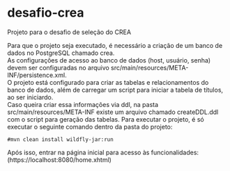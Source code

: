 # desafio-crea
Projeto para o desafio de seleção do CREA

Para que o projeto seja executado, é necessário a criação de um banco de dados no PostgreSQL chamado crea.<br/>
As configurações de acesso ao banco de dados (host, usuário, senha) devem ser configuradas no arquivo src/main/resources/META-INF/persistence.xml.<br/>
O projeto está configurado para criar as tabelas e relacionamentos do banco de dados, além de carregar um script para iniciar a tabela de títulos, ao ser iniciardo.<br/>
Caso queira criar essa informações via ddl, na pasta src/main/resources/META-INF existe um arquivo chamado createDDL.ddl com o script para geração das tabelas.
Para executar o projeto, é só executar o seguinte comando dentro da pasta do projeto:
```console
#mvn clean install wildfly-jar:run
```
Após isso, entrar na página inicial para acesso às funcionalidades:
(https://localhost:8080/home.xhtml)
